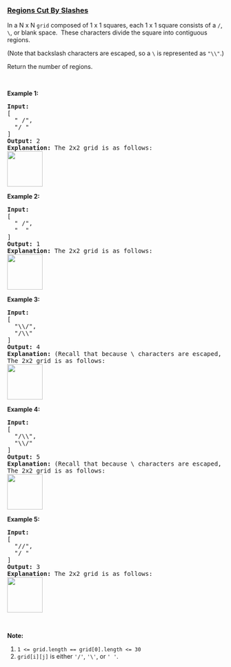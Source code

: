 ### [Regions Cut By Slashes](https://leetcode.com/problems/regions-cut-by-slashes)

<p>In a N x N&nbsp;<code>grid</code> composed of 1 x 1 squares, each 1 x 1 square consists of a <code>/</code>, <code>\</code>, or blank space.&nbsp; These characters divide the square into contiguous regions.</p>

<p>(Note that backslash characters are escaped, so a <code>\</code>&nbsp;is represented as <code>&quot;\\&quot;</code>.)</p>

<p>Return the number of regions.</p>

<p>&nbsp;</p>

<div>
<div>
<div>
<div>
<div>
<ol>
</ol>
</div>
</div>
</div>
</div>
</div>

<div>
<p><strong>Example 1:</strong></p>

<pre>
<strong>Input:
</strong><span id="example-input-1-1">[
&nbsp; &quot; /&quot;,
&nbsp; &quot;/ &quot;
]</span>
<strong>Output: </strong><span id="example-output-1">2</span>
<strong>Explanation: </strong>The 2x2 grid is as follows:
<img alt="" src="https://assets.leetcode.com/uploads/2018/12/15/1.png" style="width: 82px; height: 82px;" />
</pre>

<div>
<p><strong>Example 2:</strong></p>

<pre>
<strong>Input:
</strong><span id="example-input-2-1">[
&nbsp; &quot; /&quot;,
&nbsp; &quot;  &quot;
]</span>
<strong>Output: </strong><span id="example-output-2">1</span>
<strong>Explanation: </strong>The 2x2 grid is as follows:
<img alt="" src="https://assets.leetcode.com/uploads/2018/12/15/2.png" style="width: 82px; height: 82px;" />
</pre>

<div>
<p><strong>Example 3:</strong></p>

<pre>
<strong>Input:
</strong><span id="example-input-3-1">[
&nbsp; &quot;\\/&quot;,
&nbsp; &quot;/\\&quot;
]</span>
<strong>Output: </strong><span id="example-output-3">4</span>
<strong>Explanation: </strong>(Recall that because \ characters are escaped, &quot;\\/&quot; refers to \/, and &quot;/\\&quot; refers to /\.)
The 2x2 grid is as follows:
<img alt="" src="https://assets.leetcode.com/uploads/2018/12/15/3.png" style="width: 82px; height: 82px;" />
</pre>

<div>
<p><strong>Example 4:</strong></p>

<pre>
<strong>Input:
</strong><span id="example-input-4-1">[
&nbsp; &quot;/\\&quot;,
&nbsp; &quot;\\/&quot;
]</span>
<strong>Output: </strong><span id="example-output-4">5</span>
<strong>Explanation: </strong>(Recall that because \ characters are escaped, &quot;/\\&quot; refers to /\, and &quot;\\/&quot; refers to \/.)
The 2x2 grid is as follows:
<img alt="" src="https://assets.leetcode.com/uploads/2018/12/15/4.png" style="width: 82px; height: 82px;" />
</pre>

<div>
<p><strong>Example 5:</strong></p>

<pre>
<strong>Input:
</strong><span id="example-input-5-1">[
&nbsp; &quot;//&quot;,
&nbsp; &quot;/ &quot;
]</span>
<strong>Output: </strong><span id="example-output-5">3</span>
<strong>Explanation: </strong>The 2x2 grid is as follows:
<img alt="" src="https://assets.leetcode.com/uploads/2018/12/15/5.png" style="width: 82px; height: 82px;" />
</pre>

<p>&nbsp;</p>

<p><strong>Note:</strong></p>

<ol>
	<li><code>1 &lt;= grid.length == grid[0].length &lt;= 30</code></li>
	<li><code>grid[i][j]</code> is either <code>&#39;/&#39;</code>, <code>&#39;\&#39;</code>, or <code>&#39; &#39;</code>.</li>
</ol>
</div>
</div>
</div>
</div>
</div>